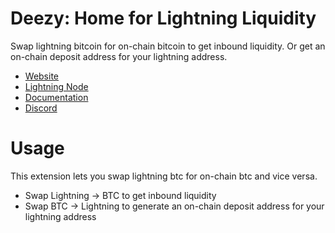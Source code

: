 # Deezy: Home for Lightning Liquidity
Swap lightning bitcoin for on-chain bitcoin to get inbound liquidity. Or get an on-chain deposit address for your lightning address.
* [Website](https://deezy.io)
* [Lightning Node](https://amboss.space/node/024bfaf0cabe7f874fd33ebf7c6f4e5385971fc504ef3f492432e9e3ec77e1b5cf)
* [Documentation](https://docs.deezy.io)
* [Discord](https://discord.gg/nEBbrUAvPy)

# Usage
This extension lets you swap lightning btc for on-chain btc and vice versa.
* Swap Lightning -> BTC to get inbound liquidity
* Swap BTC -> Lightning to generate an on-chain deposit address for your lightning address